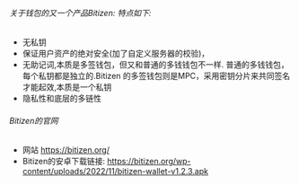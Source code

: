 ###### 关于钱包的又一个产品Bitizen: 特点如下:
* 无私钥 
*  保证用户资产的绝对安全(加了自定义服务器的校验)，
*  无助记词,本质是多签钱包，但又和普通的多钱钱包不一样. 普通的多钱钱包，每个私钥都是独立的.Bitizen 的多签钱包则是MPC，采用密钥分片来共同签名才能起效,本质是一个私钥
* 隐私性和底层的多链性


######  Bitizen的官网
* 网站 https://bitizen.org/
* Bitizen的安卓下载链接: https://bitizen.org/wp-content/uploads/2022/11/bitizen-wallet-v1.2.3.apk